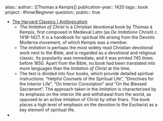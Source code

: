 alias::
author:: [[Thomas a Kempis]] 
publication-year:: 1420
tags:: book 
project:: #InnerBeginner 
question::
public:: true

- [The Harvard Classics | Antilogicalism](https://antilogicalism.com/primary-sources/harvard-classics/)
	- *The Imitation of Christ* is a Christian devotional book by Thomas à Kempis, first composed in Medieval Latin (as *De Imitatione Christi*) c. 1418–1427. It is a handbook for spiritual life arising from the Devotio Moderna movement, of which Kempis was a member.
	- The *Imitation* is perhaps the most widely read Christian devotional work next to the Bible, and is regarded as a devotional and religious classic. Its popularity was immediate, and it was printed 745 times before 1650. Apart from the Bible, no book had been translated into more languages than the *Imitation of Christ* at the time.
	- The text is divided into four books, which provide detailed spiritual instructions: “Helpful Counsels of the Spiritual Life”, “Directives for the Interior Life”, “On Interior Consolation” and “On the Blessed Sacrament”. The approach taken in the *Imitation* is characterized by its emphasis on the interior life and withdrawal from the world, as opposed to an active imitation of Christ by other friars. The book places a high level of emphasis on the devotion to the Eucharist as a key element of spiritual life.
-